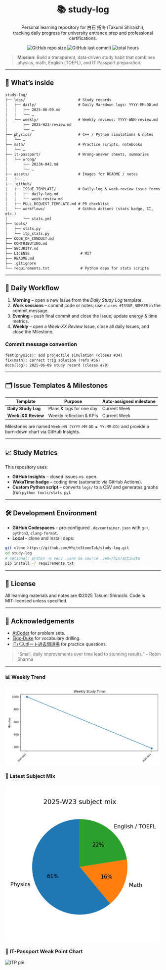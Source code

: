 <h1 align="center">📚 study-log</h1>
<p align="center">
Personal learning repository for 白石 拓海 (Takumi Shiraishi), <br>
tracking daily progress for university entrance prep and professional certifications.<br>
</p>
<p align="center">
  <img src="https://img.shields.io/github/repo-size/WhiteStoneTak/study-log" alt="GitHub repo size">
  <img src="https://img.shields.io/github/last-commit/WhiteStoneTak/study-log" alt="GitHub last commit">
  <img src="https://img.shields.io/badge/total hours-19.7h-blue" alt="total hours">
</p>

> **Mission:** Build a transparent, data‑driven study habit that combines physics, math, English (TOEFL), and IT Passport preparation.

---

## 🌟 What’s inside

```
study-log/
├── logs/                        # Study records
│   ├── daily/                   # Daily Markdown logs: YYYY-MM-DD.md
│   │   ├── 2025-06-09.md
│   │   └── …
│   └── weekly/                  # Weekly reviews: YYYY-WNN-review.md
│       ├── 2025-W23-review.md
│       └── …
├── physics/                     # C++ / Python simulations & notes
│   └── …
├── math/                        # Practice scripts, notebooks
│   └── …
├── it-passport/                 # Wrong-answer sheets, summaries
│   └── wrong/      
│       ├── 2023A-042.md
│       └── …
├── assets/                      # Images for README / notes
│   └── …
├── .github/
│   ├── ISSUE_TEMPLATE/          # Daily-log & week-review issue forms
│   │   ├── daily-log.md
│   │   └── week-review.md
│   ├── PULL_REQUEST_TEMPLATE.md # PR checklist
│   └── workflows/               # GitHub Actions (stats badge, CI, etc.)
│       └── stats.yml
├── tools/
│   ├── stats.py
│   └── itp_stats.py
├── CODE_OF_CONDUCT.md
├── CONTRIBUTING.md
├── SECURITY.md
├── LICENSE                       # MIT
├── README.md
├── .gitignore
└── requirements.txt              # Python deps for stats scripts

```

---

## 🚀 Daily Workflow

1. **Morning** – open a new Issue from the *Daily Study Log* template.
2. **Work sessions** – commit code or notes; use `closes #ISSUE_NUMBER` in the commit message.
3. **Evening** – push final commit and close the Issue; update energy & time metrics.
4. **Weekly** – open a *Week‑XX Review* Issue, close all daily Issues, and close the Milestone.

### Commit message convention

```
feat(physics): add projectile simulation (closes #34)
fix(math): correct trig solution (refs #56)
docs(log): 2025‑06‑09 study record (closes #78)
```

---

## 🗂️ Issue Templates & Milestones

| Template            | Purpose                  | Auto‑assigned milestone |
| ------------------- | ------------------------ | ----------------------- |
| **Daily Study Log** | Plans & logs for one day | Current Week            |
| **Week‑XX Review**  | Weekly reflection & KPIs | Current Week            |

Milestones are named `Week‑NN (YYYY‑MM‑DD ▶ YY‑MM‑DD)` and provide a burn‑down chart via GitHub Insights.

---

## 📈 Study Metrics

This repository uses:

* **GitHub Insights** – closed Issues vs. open.
* **WakaTime badge** – coding time (automatic via GitHub Actions).
* **Custom Python script** – converts `logs/` to a CSV and generates graphs (run `python tools/stats.py`).

---

## 🛠️ Development Environment

* **GitHub Codespaces** – pre‑configured `.devcontainer.json` with `g++`, `python3`, `clang-format`.
* **Local** – clone and install deps:

```bash
git clone https://github.com/WhiteStoneTak/study-log.git
cd study-log
# optional: python -m venv .venv && source .venv/bin/activate
pip install -r requirements.txt
```

---

## 🔖 License

All learning materials and notes are ©2025 Takumi Shiraishi. Code is MIT‑licensed unless specified.

---

## 🙌 Acknowledgements

* [AtCoder](https://atcoder.jp/) for problem sets.
* [Eigo‑Duke](https://www.eigo-duke.com/) for vocabulary drilling.
* [ITパスポート過去問道場](https://www.itpassportsiken.com/) for practice questions.

> “Small, daily improvements over time lead to stunning results.” – Robin Sharma

---

### 📊 Weekly Trend
![Weekly study time](./stats/weekly_chart.png)

### 🥧 Latest Subject Mix
![Subject mix](./stats/pies/weekly/2025-W23_pie.png)

### 🥧 IT-Passport Weak Point Chart
![ITP pie](./stats/itp_pie.png)
